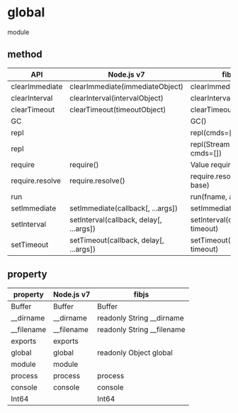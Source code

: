# global

module

## method

|       API       |               Node.js v7                |            fibjs               |
|-----------------|-----------------------------------------|--------------------------------|
| clearImmediate  | clearImmediate(immediateObject)         | clearImmediate(t)              |
| clearInterval   | clearInterval(intervalObject)           | clearInterval(t)               |
| clearTimeout    | clearTimeout(timeoutObject)             | clearTimeout(t)                |
| GC              |                                         | GC()                           |
| repl            |                                         | repl(cmds=[])                  |
| repl            |                                         | repl(Stream out, cmds=[])      |
| require         | require()                               | Value require(id, base)        |
| require.resolve | require.resolve()                       | require.resovle(id, base)       |
| run             |                                         | run(fname, argv=[])            |
| setImmediate    | setImmediate(callback[, ...args])       | setImmediate(callback)         |
| setInterval     | setInterval(callback, delay[, ...args]) | setInterval(callback, timeout) |
| setTimeout      | setTimeout(callback, delay[, ...args])  | setTimeout(callback, timeout)  |

## property

| property  | Node.js v7 |           fibjs            |
|-----------|----------- |----------------------------|
|Buffer     | Buffer     | Buffer                     |
|__dirname  | __dirname  | readonly String __dirname  |
|__filename | __filename | readonly String __filename |
|exports    | exports    |                            |
|global     | global     | readonly Object global     |
|module     | module     |                            |
|process    | process    | process                    |
|console    | console    | console                    |
|Int64      |            | Int64                      |

